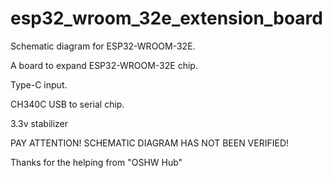 # esp32_wroom_32e_extension_board

Schematic diagram for ESP32-WROOM-32E.

A board to expand ESP32-WROOM-32E chip.

Type-C input.

CH340C USB to serial chip.

3.3v stabilizer

PAY ATTENTION! SCHEMATIC DIAGRAM HAS NOT BEEN VERIFIED!

Thanks for the helping from "OSHW Hub"
